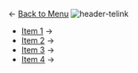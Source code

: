 ← [Back to Menu](https://telinkgithub.github.io/Telink/ "Menu")
![header-telink](https://i.imgur.com/5kRG6CF.jpg)

- [Item 1](https://telinkgithub.github.io/App-Specific/ "ESL") →
- [Item 2](https://telinkgithub.github.io/App-Specific/ "Mesh") →
- [Item 3](https://telinkgithub.github.io/App-Specific/ "Mouse") →
- [Item 4](https://telinkgithub.github.io/App-Specific/ "PC") →
